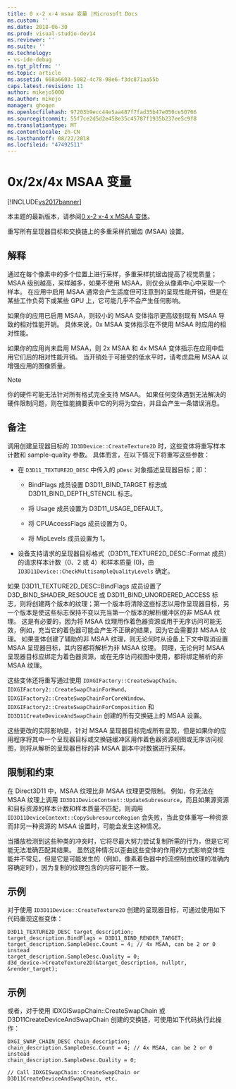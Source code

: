 ```yaml
---
title: 0 x-2 x-4 msaa 变量 |Microsoft Docs
ms.custom: ''
ms.date: 2018-06-30
ms.prod: visual-studio-dev14
ms.reviewer: ''
ms.suite: ''
ms.technology:
- vs-ide-debug
ms.tgt_pltfrm: ''
ms.topic: article
ms.assetid: 668a6603-5082-4c78-98e6-f3dc871aa55b
caps.latest.revision: 11
author: mikejo5000
ms.author: mikejo
manager: ghogen
ms.openlocfilehash: 97203b9ecc44e5aa487f7fad35b47e050ce50766
ms.sourcegitcommit: 55f7ce2d5d2e458e35c45787f1935b237ee5c9f8
ms.translationtype: MT
ms.contentlocale: zh-CN
ms.lasthandoff: 08/22/2018
ms.locfileid: "47492511"
---
```

# <a name="0x2x4x-msaa-variants"></a>0x/2x/4x MSAA 变量
[!INCLUDE[vs2017banner](../includes/vs2017banner.md)]

本主题的最新版本，请参阅[0 x-2 x-4 x MSAA 变体](https://docs.microsoft.com/visualstudio/debugger/graphics/0x-2x-4x-msaa-variants)。  
  
重写所有呈现器目标和交换链上的多重采样抗锯齿 (MSAA) 设置。  
  
## <a name="interpretation"></a>解释  
 通过在每个像素中的多个位置上进行采样，多重采样抗锯齿提高了视觉质量；MSAA 级别越高，采样越多，如果不使用 MSAA，则仅会从像素中心中采取一个样本。 在应用中启用 MSAA 通常会产生适度但可注意到的呈现性能开销，但是在某些工作负荷下或某些 GPU 上，它可能几乎不会产生任何影响。  
  
 如果你的应用已启用 MSAA，则较小的 MSAA 变体指示更高级别现有 MSAA 导致的相对性能开销。 具体来说，0x MSAA 变体指示在不使用 MSAA 时应用的相对性能。  
  
 如果你的应用尚未启用 MSAA，则 2x MSAA 和 4x MSAA 变体指示在应用中启用它们后的相对性能开销。 当开销处于可接受的低水平时，请考虑启用 MSAA 以增强应用的图像质量。  
  
> [!NOTE]
>  你的硬件可能无法针对所有格式完全支持 MSAA。 如果任何变体遇到无法解决的硬件限制问题，则在性能摘要表中它的列将为空白，并且会产生一条错误消息。  
  
## <a name="remarks"></a>备注  
 调用创建呈现器目标的 `ID3DDevice::CreateTexture2D` 时，这些变体将重写样本计数和 sample-quality 参数。 具体而言，在以下情况下将重写这些参数：  
  
-   在 `D3D11_TEXTURE2D_DESC` 中传入的 `pDesc` 对象描述呈现器目标；即：  
  
    -   BindFlags 成员设置 D3D11_BIND_TARGET 标志或 D3D11_BIND_DEPTH_STENCIL 标志。  
  
    -   将 Usage 成员设置为 D3D11_USAGE_DEFAULT。  
  
    -   将 CPUAccessFlags 成员设置为 0。  
  
    -   将 MipLevels 成员设置为 1。  
  
-   设备支持请求的呈现器目标格式（D3D11_TEXTURE2D_DESC::Format 成员）的请求样本计数（0、2 或 4）和样本质量 (0)，由 `ID3D11Device::CheckMultisampleQualityLevels` 确定。  
  
 如果 D3D11_TEXTURE2D_DESC::BindFlags 成员设置了 D3D_BIND_SHADER_RESOUCE 或 D3D11_BIND_UNORDERED_ACCESS 标志，则将创建两个版本的纹理；第一个版本将清除这些标志以用作呈现器目标，另一个版本是使这些标志保持不变以充当第一个版本的解析缓冲区的非 MSAA 纹理。 这是有必要的，因为将 MSAA 纹理用作着色器资源或用于无序访问可能无效，例如，充当它的着色器可能会产生不正确的结果，因为它会需要非 MSAA 纹理。 如果变体创建了辅助的非 MSAA 纹理，则无论何时从设备上下文中取消设置 MSAA 呈现器目标，其内容都将解析为非 MSAA 纹理。 同理，无论何时 MSAA 呈现器目标应绑定为着色器资源，或在无序访问视图中使用，都将绑定解析的非 MSAA 纹理。  
  
 这些变体还将重写通过使用 `IDXGIFactory::CreateSwapChain`、`IDXGIFactory2::CreateSwapChainForHwnd`、`IDXGIFactory2::CreateSwapChainForCoreWindow`、`IDXGIFactory2::CreateSwapChainForComposition` 和 `ID3D11CreateDeviceAndSwapChain` 创建的所有交换链上的 MSAA 设置。  
  
 这些更改的实际影响是，针对 MSAA 呈现器目标完成所有呈现，但是如果你的应用程序将其中一个呈现器目标或交换链缓冲区用作着色器资源视图或无序访问视图，则将从解析的呈现器目标的非 MSAA 副本中对数据进行采样。  
  
## <a name="restrictions-and-limitations"></a>限制和约束  
 在 Direct3D11 中，MSAA 纹理比非 MSAA 纹理更受限制。 例如，你无法在 MSAA 纹理上调用 `ID3D11DeviceContext::UpdateSubresource`，而且如果源资源和目标资源的样本计数和样本质量不匹配，则调用 `ID3D11DeviceContext::CopySubresourceRegion` 会失败，当此变体重写一种资源而非另一种资源的 MSAA 设置时，可能会发生这种情况。  
  
 当播放检测到这些种类的冲突时，它将尽最大努力尝试复制所需的行为，但是它可能无法准确匹配其结果。 虽然这种情况以歪曲这些变体的作用的方式影响变体性能并不常见，但是它是可能发生的（例如，像素着色器中的流控制由纹理的准确内容确定时），因为复制的纹理包含的内容可能不一致。  
  
## <a name="example"></a>示例  
 对于使用 `ID3D11Device::CreateTexture2D` 创建的呈现器目标，可通过使用如下代码重现这些变体：  
  
```  
D3D11_TEXTURE2D_DESC target_description;  
target_description.BindFlags = D3D11_BIND_RENDER_TARGET;  
target_description.SampleDesc.Count = 4; // 4x MSAA, can be 2 or 0 instead  
target_description.SampleDesc.Quality = 0;  
d3d_device->CreateTexture2D(&target_description, nullptr, &render_target);  
```  
  
## <a name="example"></a>示例  
 或者，对于使用 IDXGISwapChain::CreateSwapChain 或 D3D11CreateDeviceAndSwapChain 创建的交换链，可使用如下代码执行此操作：  
  
```  
DXGI_SWAP_CHAIN_DESC chain_description;  
chain_description.SampleDesc.Count = 4; // 4x MSAA, can be 2 or 0 instead  
chain_description.SampleDesc.Quality = 0;  
  
// Call IDXGISwapChain::CreateSwapChain or D3D11CreateDeviceAndSwapChain, etc.  
```




